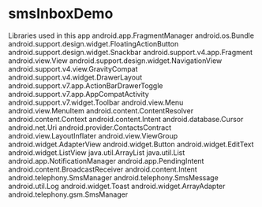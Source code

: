 # smsInboxDemo
Libraries used in this app
android.app.FragmentManager
android.os.Bundle
android.support.design.widget.FloatingActionButton
android.support.design.widget.Snackbar
android.support.v4.app.Fragment
android.view.View
android.support.design.widget.NavigationView
android.support.v4.view.GravityCompat
android.support.v4.widget.DrawerLayout
android.support.v7.app.ActionBarDrawerToggle
android.support.v7.app.AppCompatActivity
android.support.v7.widget.Toolbar
android.view.Menu
android.view.MenuItem
android.content.ContentResolver
android.content.Context
android.content.Intent
android.database.Cursor
android.net.Uri
android.provider.ContactsContract
android.view.LayoutInflater
android.view.ViewGroup
android.widget.AdapterView
android.widget.Button
android.widget.EditText
android.widget.ListView
java.util.ArrayList
java.util.List
android.app.NotificationManager
android.app.PendingIntent
android.content.BroadcastReceiver
android.content.Intent
android.telephony.SmsManager
android.telephony.SmsMessage
android.util.Log
android.widget.Toast
android.widget.ArrayAdapter
android.telephony.gsm.SmsManager
